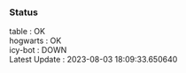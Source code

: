 ### Status


table : OK  
hogwarts : OK  
icy-bot : DOWN  
Latest Update : 2023-08-03 18:09:33.650640
